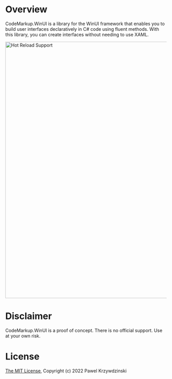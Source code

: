 # Overview

CodeMarkup.WinUI is a library for the WinUI framework that enables you to build user interfaces declaratively in C# code using fluent methods. With this library, you can create interfaces without needing to use XAML.

<img src="https://github.com/idexus/CodeMarkup.WinUI/raw/main/doc/assets/gallery.jpg" alt="Hot Reload Support" width="800" border="0" />

# Disclaimer

CodeMarkup.WinUI is a proof of concept. There is no official support. Use at your own risk.

# License 

[The MIT License](LICENSE), Copyright (c) 2022 Pawel Krzywdzinski

